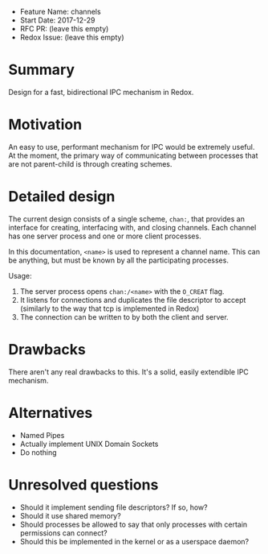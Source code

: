 - Feature Name: channels
- Start Date: 2017-12-29
- RFC PR: (leave this empty)
- Redox Issue: (leave this empty)

# Summary
[summary]: #summary

Design for a fast, bidirectional IPC mechanism in Redox.

# Motivation
[motivation]: #motivation

An easy to use, performant mechanism for IPC would be extremely useful. At the moment, the primary way of communicating between processes that are not parent-child is through creating schemes.

# Detailed design
[design]: #detailed-design

The current design consists of a single scheme, `chan:`, that provides an interface for creating, interfacing with, and closing channels. Each channel has one server process and one or more client processes.

In this documentation, `<name>` is used to represent a channel name. This can be anything, but must be known by all the participating processes.

Usage:
1. The server process opens `chan:/<name>` with the `O_CREAT` flag.
2. It listens for connections and duplicates the file descriptor to accept (similarly to the way that tcp is implemented in Redox)
3. The connection can be written to by both the client and server.

# Drawbacks
[drawbacks]: #drawbacks

There aren't any real drawbacks to this. It's a solid, easily extendible IPC mechanism.

# Alternatives
[alternatives]: #alternatives

- Named Pipes
- Actually implement UNIX Domain Sockets
- Do nothing

# Unresolved questions
[unresolved]: #unresolved-questions

- Should it implement sending file descriptors? If so, how?
- Should it use shared memory?
- Should processes be allowed to say that only processes with certain permissions can connect?
- Should this be implemented in the kernel or as a userspace daemon?
